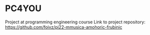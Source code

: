# PC4YOU
Project at programming engineering course 
Link to project repository: https://github.com/foivz/pi22-mmusica-amohoric-frubinic
